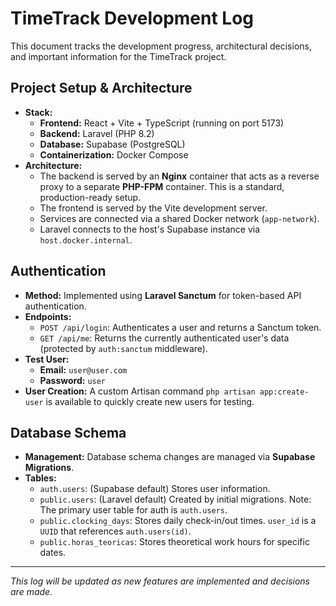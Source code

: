 # TimeTrack Development Log

This document tracks the development progress, architectural decisions, and important information for the TimeTrack project.

## Project Setup & Architecture

- **Stack:**
  - **Frontend:** React + Vite + TypeScript (running on port 5173)
  - **Backend:** Laravel (PHP 8.2)
  - **Database:** Supabase (PostgreSQL)
  - **Containerization:** Docker Compose
- **Architecture:**
  - The backend is served by an **Nginx** container that acts as a reverse proxy to a separate **PHP-FPM** container. This is a standard, production-ready setup.
  - The frontend is served by the Vite development server.
  - Services are connected via a shared Docker network (`app-network`).
  - Laravel connects to the host's Supabase instance via `host.docker.internal`.

## Authentication

- **Method:** Implemented using **Laravel Sanctum** for token-based API authentication.
- **Endpoints:**
  - `POST /api/login`: Authenticates a user and returns a Sanctum token.
  - `GET /api/me`: Returns the currently authenticated user's data (protected by `auth:sanctum` middleware).
- **Test User:**
  - **Email:** `user@user.com`
  - **Password:** `user`
- **User Creation:** A custom Artisan command `php artisan app:create-user` is available to quickly create new users for testing.

## Database Schema

- **Management:** Database schema changes are managed via **Supabase Migrations**.
- **Tables:**
  - `auth.users`: (Supabase default) Stores user information.
  - `public.users`: (Laravel default) Created by initial migrations. Note: The primary user table for auth is `auth.users`.
  - `public.clocking_days`: Stores daily check-in/out times. `user_id` is a `UUID` that references `auth.users(id)`.
  - `public.horas_teoricas`: Stores theoretical work hours for specific dates.

---

_This log will be updated as new features are implemented and decisions are made._
